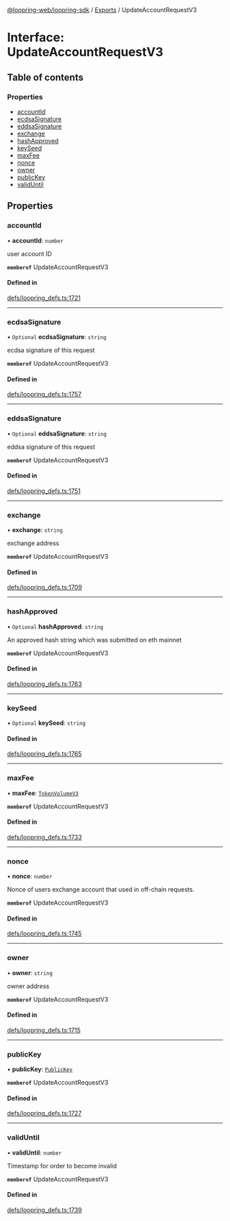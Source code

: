 [@loopring-web/loopring-sdk](../README.md) / [Exports](../modules.md) / UpdateAccountRequestV3

# Interface: UpdateAccountRequestV3

## Table of contents

### Properties

- [accountId](UpdateAccountRequestV3.md#accountid)
- [ecdsaSignature](UpdateAccountRequestV3.md#ecdsasignature)
- [eddsaSignature](UpdateAccountRequestV3.md#eddsasignature)
- [exchange](UpdateAccountRequestV3.md#exchange)
- [hashApproved](UpdateAccountRequestV3.md#hashapproved)
- [keySeed](UpdateAccountRequestV3.md#keyseed)
- [maxFee](UpdateAccountRequestV3.md#maxfee)
- [nonce](UpdateAccountRequestV3.md#nonce)
- [owner](UpdateAccountRequestV3.md#owner)
- [publicKey](UpdateAccountRequestV3.md#publickey)
- [validUntil](UpdateAccountRequestV3.md#validuntil)

## Properties

### accountId

• **accountId**: `number`

user account ID

**`memberof`** UpdateAccountRequestV3

#### Defined in

[defs/loopring_defs.ts:1721](https://github.com/Loopring/loopring_sdk/blob/31d2a2e/src/defs/loopring_defs.ts#L1721)

___

### ecdsaSignature

• `Optional` **ecdsaSignature**: `string`

ecdsa signature of this request

**`memberof`** UpdateAccountRequestV3

#### Defined in

[defs/loopring_defs.ts:1757](https://github.com/Loopring/loopring_sdk/blob/31d2a2e/src/defs/loopring_defs.ts#L1757)

___

### eddsaSignature

• `Optional` **eddsaSignature**: `string`

eddsa signature of this request

**`memberof`** UpdateAccountRequestV3

#### Defined in

[defs/loopring_defs.ts:1751](https://github.com/Loopring/loopring_sdk/blob/31d2a2e/src/defs/loopring_defs.ts#L1751)

___

### exchange

• **exchange**: `string`

exchange address

**`memberof`** UpdateAccountRequestV3

#### Defined in

[defs/loopring_defs.ts:1709](https://github.com/Loopring/loopring_sdk/blob/31d2a2e/src/defs/loopring_defs.ts#L1709)

___

### hashApproved

• `Optional` **hashApproved**: `string`

An approved hash string which was submitted on eth mainnet

**`memberof`** UpdateAccountRequestV3

#### Defined in

[defs/loopring_defs.ts:1763](https://github.com/Loopring/loopring_sdk/blob/31d2a2e/src/defs/loopring_defs.ts#L1763)

___

### keySeed

• `Optional` **keySeed**: `string`

#### Defined in

[defs/loopring_defs.ts:1765](https://github.com/Loopring/loopring_sdk/blob/31d2a2e/src/defs/loopring_defs.ts#L1765)

___

### maxFee

• **maxFee**: [`TokenVolumeV3`](TokenVolumeV3.md)

**`memberof`** UpdateAccountRequestV3

#### Defined in

[defs/loopring_defs.ts:1733](https://github.com/Loopring/loopring_sdk/blob/31d2a2e/src/defs/loopring_defs.ts#L1733)

___

### nonce

• **nonce**: `number`

Nonce of users exchange account that used in off-chain requests.

**`memberof`** UpdateAccountRequestV3

#### Defined in

[defs/loopring_defs.ts:1745](https://github.com/Loopring/loopring_sdk/blob/31d2a2e/src/defs/loopring_defs.ts#L1745)

___

### owner

• **owner**: `string`

owner address

**`memberof`** UpdateAccountRequestV3

#### Defined in

[defs/loopring_defs.ts:1715](https://github.com/Loopring/loopring_sdk/blob/31d2a2e/src/defs/loopring_defs.ts#L1715)

___

### publicKey

• **publicKey**: [`PublicKey`](PublicKey.md)

**`memberof`** UpdateAccountRequestV3

#### Defined in

[defs/loopring_defs.ts:1727](https://github.com/Loopring/loopring_sdk/blob/31d2a2e/src/defs/loopring_defs.ts#L1727)

___

### validUntil

• **validUntil**: `number`

Timestamp for order to become invalid

**`memberof`** UpdateAccountRequestV3

#### Defined in

[defs/loopring_defs.ts:1739](https://github.com/Loopring/loopring_sdk/blob/31d2a2e/src/defs/loopring_defs.ts#L1739)
